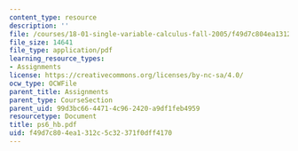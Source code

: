 ```yaml
---
content_type: resource
description: ''
file: /courses/18-01-single-variable-calculus-fall-2005/f49d7c804ea1312c5c32371f0dff4170_ps6_hb.pdf
file_size: 14641
file_type: application/pdf
learning_resource_types:
- Assignments
license: https://creativecommons.org/licenses/by-nc-sa/4.0/
ocw_type: OCWFile
parent_title: Assignments
parent_type: CourseSection
parent_uid: 99d3bc66-4471-4c96-2420-a9df1feb4959
resourcetype: Document
title: ps6_hb.pdf
uid: f49d7c80-4ea1-312c-5c32-371f0dff4170
---
```

